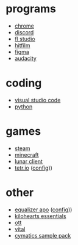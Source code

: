   # programs  
- [chrome](https://www.google.com/chrome/)
- [discord](https://discord.com/)
- [fl studio](image-line.com/fl-studio-download/)
- [hitfilm](https://account.fxhome.com/my-account/plans-products)
- [figma](figma.com/downloads/)
- [audacity](https://www.audacityteam.org/) 
  
# coding
- [visual studio code](https://code.visualstudio.com/download)
- [python](https://www.python.org/downloads/)

# games
- [steam](https://store.steampowered.com/about/)
- [minecraft](minecraft.net/ko-kr/download)
- [lunar client](https://www.lunarclient.com/download)
- [tetr.io](https://tetr.io/about/desktop/) ([config](./tetr.io)))

# other
- [equalizer apo](https://sourceforge.net/projects/equalizerapo/) ([config](./equalizer_apo)))
- [kilohearts essentials](https://kilohearts.com/products/kilohearts_essentials)
- [ott](https://xferrecords.com/freeware/)
- [vital](https://account.vital.audio/)
- [cymatics sample pack](https://cymatics.fm/pages/thank-free-samples-presets)
